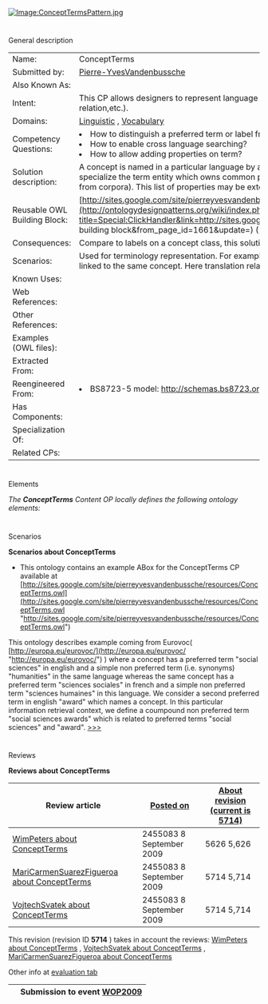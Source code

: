 [![Image:ConceptTermsPattern.jpg](../images/0/09/ConceptTermsPattern.jpg)](../Image/ConceptTermsPattern.jpg "Image:ConceptTermsPattern.jpg")





# 

 General description




|  |  |
| --- | --- |
|  Name:  |  ConceptTerms  |
|  Submitted by:  | [Pierre-YvesVandenbussche](../User/Pierre-YvesVandenbussche "User:Pierre-YvesVandenbussche")  |
|  Also Known As:  |  |
|  Intent:  |  This CP allows designers to represent language complexity for concept description (preferred term, synonyms, translation relation,etc.).  |
|  Domains:  | [Linguistic](../Community/Linguistic "Community:Linguistic")  , [Vocabulary](../Community/Vocabulary "Community:Vocabulary")  |
|  Competency Questions:  | <li>       How to distinguish a preferred term or label from synonyms in order to name a concept?      </li><li>       How to enable cross language searching?      </li><li>       How to allow adding properties on term?      </li> |
|  Solution description:  |  A concept is named in a particular language by a preferred term and a set of simple non preferred terms. Those terms artifacts specialize the term entity which owns common properties for terms such as: language, source information (when creating vocabulary from corpora). This list of properties may be extended depending on vocabulary specific needs.  |
|  Reusable OWL Building Block:  | [http://sites.google.com/site/pierreyvesvandenbussche/resources/ConceptTerms.owl](http://ontologydesignpatterns.org/wiki/index.php?title=Special:ClickHandler&link=http://sites.google.com/site/pierreyvesvandenbussche/resources/ConceptTerms.owl&message=OWL building block&from_page_id=1661&update=)  (1151)  |
|  Consequences:  |  Compare to labels on a concept class, this solution has a higher data load.  |
|  Scenarios:  |  Used for terminology representation. For example, a preferred term "car" in english could be translated in "voiture" in french and linked to the same concept. Here translation relation is possible thanks to the term entity.  |
|  Known Uses:  |  |
|  Web References:  |  |
|  Other References:  |  |
|  Examples (OWL files):  |  |
|  Extracted From:  |  |
|  Reengineered From:  | <li>       BS8723-5 model:       <a class="external free" href="http://schemas.bs8723.org/" rel="nofollow" title="http://schemas.bs8723.org/">        http://schemas.bs8723.org/       </a></li> |
|  Has Components:  |  |
|  Specialization Of:  |  |
|  Related CPs:  |  |



  





# 

 Elements



_The
 __ConceptTerms__ 
 Content OP locally defines the following ontology elements:_ 




  





# 

 Scenarios




__Scenarios about ConceptTerms__ 

* This ontology contains an example ABox for the ConceptTerms CP available at [http://sites.google.com/site/pierreyvesvandenbussche/resources/ConceptTerms.owl](http://sites.google.com/site/pierreyvesvandenbussche/resources/ConceptTerms.owl "http://sites.google.com/site/pierreyvesvandenbussche/resources/ConceptTerms.owl")


 This ontology describes example coming from Eurovoc(
 [http://europa.eu/eurovoc/](http://europa.eu/eurovoc/ "http://europa.eu/eurovoc/") 
 ) where a concept has a preferred term "social sciences" in english and a simple non preferred term (i.e. synonyms) "humanities" in the same language whereas the same concept has a preferred term "sciences sociales" in french and a simple non preferred term "sciences humaines" in this language. We consider a second preferred term in english "award" which names a concept. In this particular information retrieval context, we define a coumpound non preferred term "social sciences awards" which is related to preferred terms "social sciences" and "award".
 [>>>](../Submissions/ConceptTerms/Scenario_1 "http://ontologydesignpatterns.org/wiki/Submissions:ConceptTerms/Scenario_1") 





# 

 Reviews




__Reviews about ConceptTerms__ 



|  Review article  | [Posted on](../Property/CreationDate "Property:CreationDate")  | [About revision (current is 5714)](../Property/ReviewAboutVersion "Property:ReviewAboutVersion")  |
| --- | --- | --- |
| [WimPeters about ConceptTerms](../Reviews/WimPeters_about_ConceptTerms "Reviews:WimPeters about ConceptTerms")  |  2455083  8 September 2009  |  5626  5,626  |
| [MariCarmenSuarezFigueroa about ConceptTerms](../Reviews/MariCarmenSuarezFigueroa_about_ConceptTerms "Reviews:MariCarmenSuarezFigueroa about ConceptTerms")  |  2455083  8 September 2009  |  5714  5,714  |
| [VojtechSvatek about ConceptTerms](../Reviews/VojtechSvatek_about_ConceptTerms "Reviews:VojtechSvatek about ConceptTerms")  |  2455083  8 September 2009  |  5714  5,714  |



 This revision (revision ID
 __5714__ 
 ) takes in account the reviews:
 [WimPeters about ConceptTerms](../Reviews/WimPeters_about_ConceptTerms "Reviews:WimPeters about ConceptTerms") 
 ,
 [VojtechSvatek about ConceptTerms](../Reviews/VojtechSvatek_about_ConceptTerms "Reviews:VojtechSvatek about ConceptTerms") 
 ,
 [MariCarmenSuarezFigueroa about ConceptTerms](../Reviews/MariCarmenSuarezFigueroa_about_ConceptTerms "Reviews:MariCarmenSuarezFigueroa about ConceptTerms") 




 Other info at
 [evaluation tab](http://ontologydesignpatterns.org/wiki/index.php?title=Submissions:ConceptTerms&action=evaluation "http://ontologydesignpatterns.org/wiki/index.php?title=Submissions:ConceptTerms&action=evaluation") 





  






|  |  Submission to event [WOP2009](../WOP2009 "WOP2009")  |
| --- | --- |